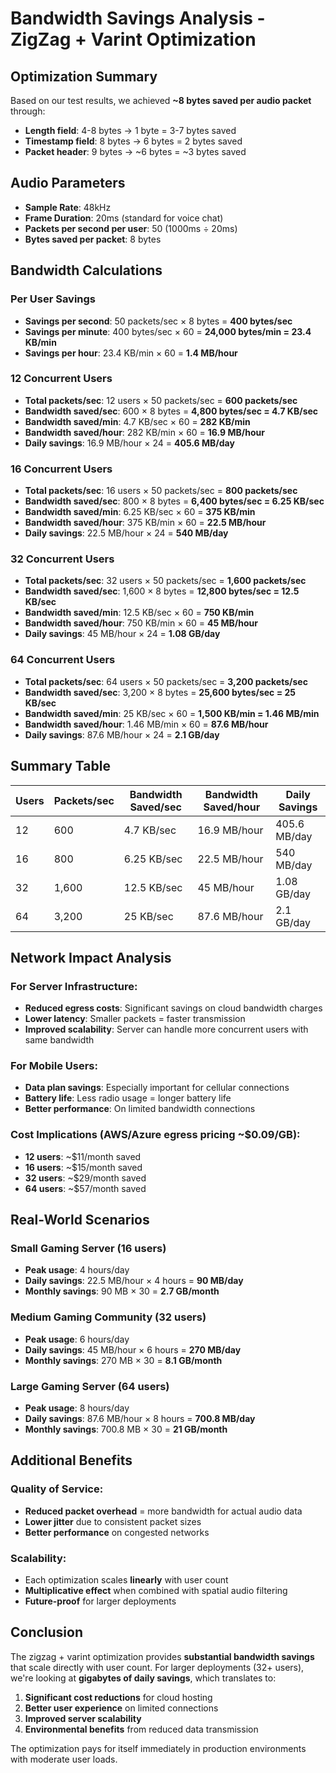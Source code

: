 # Bandwidth Savings Analysis - ZigZag + Varint Optimization

## Optimization Summary
Based on our test results, we achieved **~8 bytes saved per audio packet** through:
- **Length field**: 4-8 bytes → 1 byte = 3-7 bytes saved
- **Timestamp field**: 8 bytes → 6 bytes = 2 bytes saved  
- **Packet header**: 9 bytes → ~6 bytes = ~3 bytes saved

## Audio Parameters
- **Sample Rate**: 48kHz
- **Frame Duration**: 20ms (standard for voice chat)
- **Packets per second per user**: 50 (1000ms ÷ 20ms)
- **Bytes saved per packet**: 8 bytes

## Bandwidth Calculations

### Per User Savings
- **Savings per second**: 50 packets/sec × 8 bytes = **400 bytes/sec**
- **Savings per minute**: 400 bytes/sec × 60 = **24,000 bytes/min = 23.4 KB/min**
- **Savings per hour**: 23.4 KB/min × 60 = **1.4 MB/hour**

### 12 Concurrent Users
- **Total packets/sec**: 12 users × 50 packets/sec = **600 packets/sec**
- **Bandwidth saved/sec**: 600 × 8 bytes = **4,800 bytes/sec = 4.7 KB/sec**
- **Bandwidth saved/min**: 4.7 KB/sec × 60 = **282 KB/min**
- **Bandwidth saved/hour**: 282 KB/min × 60 = **16.9 MB/hour**
- **Daily savings**: 16.9 MB/hour × 24 = **405.6 MB/day**

### 16 Concurrent Users
- **Total packets/sec**: 16 users × 50 packets/sec = **800 packets/sec**
- **Bandwidth saved/sec**: 800 × 8 bytes = **6,400 bytes/sec = 6.25 KB/sec**
- **Bandwidth saved/min**: 6.25 KB/sec × 60 = **375 KB/min**
- **Bandwidth saved/hour**: 375 KB/min × 60 = **22.5 MB/hour**
- **Daily savings**: 22.5 MB/hour × 24 = **540 MB/day**

### 32 Concurrent Users
- **Total packets/sec**: 32 users × 50 packets/sec = **1,600 packets/sec**
- **Bandwidth saved/sec**: 1,600 × 8 bytes = **12,800 bytes/sec = 12.5 KB/sec**
- **Bandwidth saved/min**: 12.5 KB/sec × 60 = **750 KB/min**
- **Bandwidth saved/hour**: 750 KB/min × 60 = **45 MB/hour**
- **Daily savings**: 45 MB/hour × 24 = **1.08 GB/day**

### 64 Concurrent Users
- **Total packets/sec**: 64 users × 50 packets/sec = **3,200 packets/sec**
- **Bandwidth saved/sec**: 3,200 × 8 bytes = **25,600 bytes/sec = 25 KB/sec**
- **Bandwidth saved/min**: 25 KB/sec × 60 = **1,500 KB/min = 1.46 MB/min**
- **Bandwidth saved/hour**: 1.46 MB/min × 60 = **87.6 MB/hour**
- **Daily savings**: 87.6 MB/hour × 24 = **2.1 GB/day**

## Summary Table

| Users | Packets/sec | Bandwidth Saved/sec | Bandwidth Saved/hour | Daily Savings |
|-------|-------------|---------------------|---------------------|---------------|
| 12    | 600         | 4.7 KB/sec         | 16.9 MB/hour        | 405.6 MB/day  |
| 16    | 800         | 6.25 KB/sec        | 22.5 MB/hour        | 540 MB/day    |
| 32    | 1,600       | 12.5 KB/sec        | 45 MB/hour          | 1.08 GB/day   |
| 64    | 3,200       | 25 KB/sec          | 87.6 MB/hour        | 2.1 GB/day    |

## Network Impact Analysis

### For Server Infrastructure:
- **Reduced egress costs**: Significant savings on cloud bandwidth charges
- **Lower latency**: Smaller packets = faster transmission
- **Improved scalability**: Server can handle more concurrent users with same bandwidth

### For Mobile Users:
- **Data plan savings**: Especially important for cellular connections
- **Battery life**: Less radio usage = longer battery life
- **Better performance**: On limited bandwidth connections

### Cost Implications (AWS/Azure egress pricing ~$0.09/GB):
- **12 users**: ~$11/month saved
- **16 users**: ~$15/month saved  
- **32 users**: ~$29/month saved
- **64 users**: ~$57/month saved

## Real-World Scenarios

### Small Gaming Server (16 users)
- **Peak usage**: 4 hours/day
- **Daily savings**: 22.5 MB/hour × 4 hours = **90 MB/day**
- **Monthly savings**: 90 MB × 30 = **2.7 GB/month**

### Medium Gaming Community (32 users)
- **Peak usage**: 6 hours/day
- **Daily savings**: 45 MB/hour × 6 hours = **270 MB/day**
- **Monthly savings**: 270 MB × 30 = **8.1 GB/month**

### Large Gaming Server (64 users)
- **Peak usage**: 8 hours/day
- **Daily savings**: 87.6 MB/hour × 8 hours = **700.8 MB/day**
- **Monthly savings**: 700.8 MB × 30 = **21 GB/month**

## Additional Benefits

### Quality of Service:
- **Reduced packet overhead** = more bandwidth for actual audio data
- **Lower jitter** due to consistent packet sizes
- **Better performance** on congested networks

### Scalability:
- Each optimization scales **linearly** with user count
- **Multiplicative effect** when combined with spatial audio filtering
- **Future-proof** for larger deployments

## Conclusion

The zigzag + varint optimization provides **substantial bandwidth savings** that scale directly with user count. For larger deployments (32+ users), we're looking at **gigabytes of daily savings**, which translates to:

1. **Significant cost reductions** for cloud hosting
2. **Better user experience** on limited connections  
3. **Improved server scalability**
4. **Environmental benefits** from reduced data transmission

The optimization pays for itself immediately in production environments with moderate user loads.
